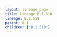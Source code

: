 ```yaml
---
layout: lineage_page
title: Lineage B.1.518
lineage: B.1.518
parent: B.1
children: ['B.1.518']
---
```

